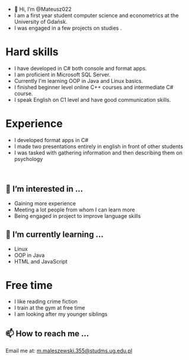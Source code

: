- 👋 Hi, I’m @Mateusz022
- I am a first year student computer science and econometrics at the University of Gdańsk.  
- I was engaged in a few projects on studies .

# Hard skills
- I have developed in C# both console and format apps.
- I am proficient in Microsoft SQL Server.
- Currently I'm learning OOP in Java and Linux basics.
- I finished beginner level online C++ courses and intermediate C# course.
- I speak English on C1 level and have good communication skills.
# Experience
- I developed format apps in C#
- I made two presentations entirely in english in front of other students
- I was tasked with gathering information and then describing them on psychology
<br>

## 👀 I’m interested in ...
- Gaining more experience
- Meeting a lot people from whom I can learn more
- Being engaged in project to improve language skills 

## 🌱 I’m currently learning ...
- Linux 
- OOP in Java
- HTML and JavaScript


# Free time
- I like reading crime fiction
- I train at the gym at free time
- I am looking after my younger siblings
 
 
## 📫 How to reach me ...


Email me at: m.maleszewski.355@studms.ug.edu.pl


<!---
Mateusz022/Mateusz022 is a ✨ special ✨ repository because its `README.md` (this file) appears on your GitHub profile.
You can click the Preview link to take a look at your changes.
--->
